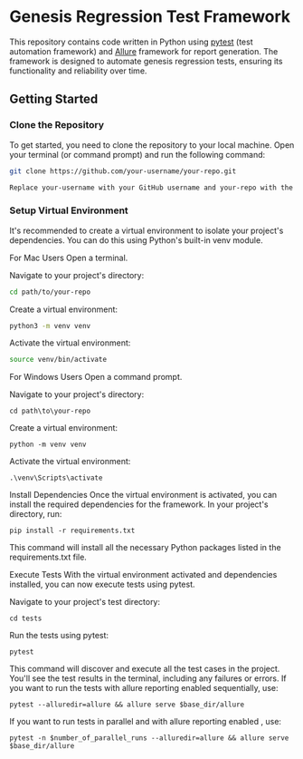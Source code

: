 # Genesis Regression Test Framework

This repository contains code written in Python using [pytest](https://docs.pytest.org/) (test automation framework) and [Allure](https://github.com/allure-framework) framework for report generation. The framework is designed to automate genesis regression tests, ensuring its functionality and reliability over time.
## Getting Started

### Clone the Repository

To get started, you need to clone the repository to your local machine. Open your terminal (or command prompt) and run the following command:

```bash
git clone https://github.com/your-username/your-repo.git

Replace your-username with your GitHub username and your-repo with the name of your repository.
```

### Setup Virtual Environment
It's recommended to create a virtual environment to isolate your project's dependencies. You can do this using Python's built-in venv module.

For Mac Users
Open a terminal.

Navigate to your project's directory:

```bash
cd path/to/your-repo
```
Create a virtual environment:
```bash
python3 -m venv venv
```
Activate the virtual environment:
```bash
source venv/bin/activate
```
For Windows Users
Open a command prompt.

Navigate to your project's directory:

```shell
cd path\to\your-repo
```
Create a virtual environment:
```shell
python -m venv venv
```
Activate the virtual environment:
```shell
.\venv\Scripts\activate
```
Install Dependencies
Once the virtual environment is activated, you can install the required dependencies for the framework. In your project's directory, run:

```shell
pip install -r requirements.txt
```
This command will install all the necessary Python packages listed in the requirements.txt file.

Execute Tests
With the virtual environment activated and dependencies installed, you can now execute tests using pytest.

Navigate to your project's test directory:
```shell
cd tests
```
Run the tests using pytest:
```shell
pytest
```
This command will discover and execute all the test cases in the project. You'll see the test results in the terminal, including any failures or errors.
If you want to run the tests with allure reporting enabled sequentially, use:
```shell
pytest --alluredir=allure && allure serve $base_dir/allure

```
If you want to run tests in parallel and with allure reporting enabled , use:
```shell
pytest -n $number_of_parallel_runs --alluredir=allure && allure serve $base_dir/allure

```